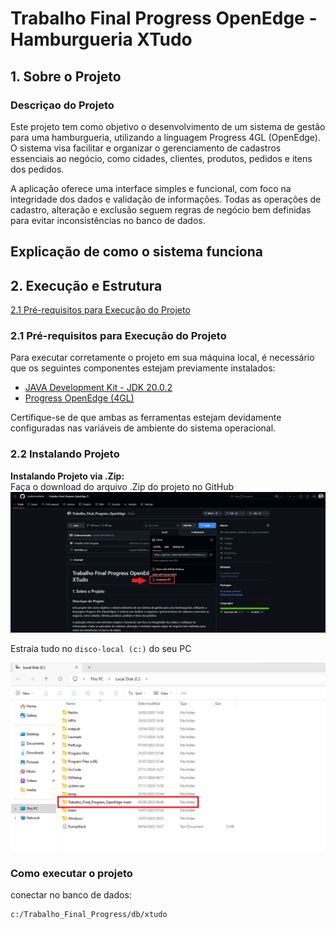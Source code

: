 # Trabalho Final Progress OpenEdge - Hamburgueria XTudo

## 1. Sobre o Projeto

### Descriçao do Projeto
Este projeto tem como objetivo o desenvolvimento de um sistema de gestão para uma hamburgueria, utilizando a linguagem Progress 4GL (OpenEdge). O sistema visa facilitar e organizar o gerenciamento de cadastros essenciais ao negócio, como cidades, clientes, produtos, pedidos e itens dos pedidos.

A aplicação oferece uma interface simples e funcional, com foco na integridade dos dados e validação de informações. Todas as operações de cadastro, alteração e exclusão seguem regras de negócio bem definidas para evitar inconsistências no banco de dados.


## Explicação de como o sistema funciona

## 2. Execução e Estrutura
[2.1 Pré-requisitos para Execução do Projeto](###2.1-Pré-requisitos-para-Execução-do-Projeto)
### 2.1 Pré-requisitos para Execução do Projeto
Para executar corretamente o projeto em sua máquina local, é necessário que os seguintes componentes estejam previamente instalados:<br>
- [JAVA Development Kit - JDK 20.0.2](https://jdk.java.net/archive/)
- [Progress OpenEdge (4GL)](https://www.progress.com/oedk)

Certifique-se de que ambas as ferramentas estejam devidamente configuradas nas variáveis de ambiente do sistema operacional.

### 2.2 Instalando Projeto
**Instalando Projeto via .Zip:**<br>
Faça o download do arquivo .Zip do projeto no GitHub 
![GitHubZip](media/Image1.png)

Estraia tudo no `disco-local (c:)` do seu PC

![DiscoC](media/Image2.png)



### Como executar o projeto


conectar no banco de dados:


```
c:/Trabalho_Final_Progress/db/xtudo
```
